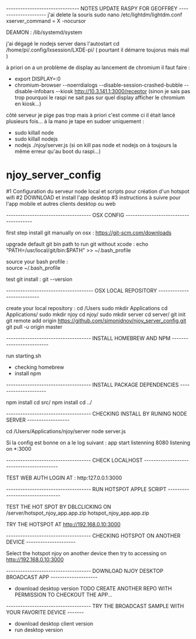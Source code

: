 ------------------------------- NOTES UPDATE RASPY FOR GEOFFREY ---------------------
j'ai delete la souris
sudo nano /etc/lightdm/lightdm.conf
xserver_command = X -nocursor

DEAMON :
/lib/systemd/system

j'ai dégagé le nodejs server dans l'autostart
cd /home/pi/.config/lxsession/LXDE-pi/
( pourtant il démarre toujorus mais mal )

à priori on a un problème de display au lancement de chromium il faut faire :
- export DISPLAY=:0
- chromium-browser --noerrdialogs --disable-session-crashed-bubble --disable-infobars --kiosk http://10.3.141.1:3000/receptor
(sinon je sais pas trop pourquoi le raspi ne sait pas sur quel display afficher le chromium en kiosk...)

côté serveur je pige pas trop mais à priori c'est comme ci il était lancé plusieurs fois...
à la mano je tape en sudoer uniquement :
- sudo killall node
- sudo killall nodejs
- nodejs ./njoy/server.js
(si on kill pas node et nodejs on à toujours la même erreur qu'au boot du raspi...)


# njoy_server_config
#1 Configuration du serveur node local et scripts pour création d'un hotspot wifi
#2 DOWNLOAD et install l'app desktop
#3 instructions à suivre pour l'app mobile et autres clients desktop ou web

------------------------------------ OSX CONFIG --------------------------------------

first step install git manually on osx :
https://git-scm.com/downloads

upgrade default git bin path to run git without xcode :
echo "PATH=/usr/local/git/bin:\$PATH" >> ~/.bash_profile

source your bash profile :  
source ~/.bash_profile

test git install :
git --version

------------------------------------- OSX LOCAL REPOSITORY ---------------------------

create your local repository :
cd /Users
sudo mkdir Applications
cd Applications/
sudo mkdir njoy
cd njoy/
sudo mkdir server
cd server/
git init
git remote add origin https://github.com/simonidnov/njoy_server_config.git
git pull -u origin master

------------------------------------ INSTALL HOMEBREW AND NPM -------------------------

run starting.sh
- checking homebrew
- install npm

------------------------------------ INSTALL PACKAGE DEPENDENCIES ---------------------

npm install
cd src/
npm install
cd ../

------------------------------------ CHECKING INSTALL BY RUNING NODE SERVER ------------------

cd /Users/Applications/njoy/server
node server.js

Si la config est bonne on a le log suivant :
app start listenning  8080
listening on *:3000

------------------------------------ CHECK LOCALHOST -----------------------------------------

TEST WEB AUTH LOGIN AT :
http:127.0.0.1:3000

------------------------------------ RUN HOTSPOT APPLE SCRIPT --------------------------------

TEST THE HOT SPOT BY DBLCLICKING ON /server/hotspot_njoy_app.app.zip
hotspot_njoy_app.app.zip

TRY THE HOTSPOT AT http://192.168.0.10:3000

------------------------------------ CHECKING HOTSPOT ON ANOTHER DEVICE ---------------------

Select the hotspot njoy on another device
then try to accessing on http://192.168.0.10:3000

------------------------------------ DOWNLOAD NJOY DESKTOP BROADCAST APP --------------------

- download desktop version
TODO CREATE ANOTHER REPO WITH PERMISSION TO CHECKOUT THE APP...

------------------------------------ TRY THE BROADCAST SAMPLE WITH YOUR FAVORITE DEVICE -------

- download desktop client version
- run desktop version
